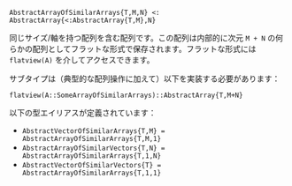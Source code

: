 ```
AbstractArrayOfSimilarArrays{T,M,N} <: AbstractArray{<:AbstractArray{T,M},N}
```

同じサイズ/軸を持つ配列を含む配列です。この配列は内部的に次元 `M + N` の何らかの配列としてフラットな形式で保存されます。フラットな形式には `flatview(A)` を介してアクセスできます。

サブタイプは（典型的な配列操作に加えて）以下を実装する必要があります：

```
flatview(A::SomeArrayOfSimilarArrays)::AbstractArray{T,M+N}
```

以下の型エイリアスが定義されています：

  * `AbstractVectorOfSimilarArrays{T,M} = AbstractArrayOfSimilarArrays{T,M,1}`
  * `AbstractArrayOfSimilarVectors{T,N} = AbstractArrayOfSimilarArrays{T,1,N}`
  * `AbstractVectorOfSimilarVectors{T} = AbstractArrayOfSimilarArrays{T,1,1}`
